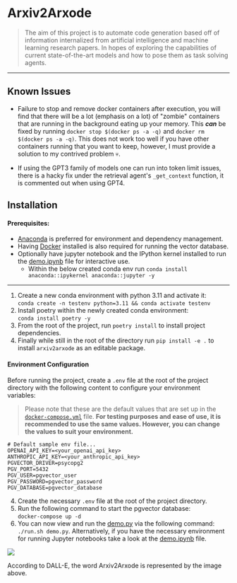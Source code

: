 # Arxiv2Arxode

> The aim of this project is to automate code generation based off of information internalized from artificial intelligence and machine learning research papers. In hopes of exploring the capabilities of current state-of-the-art models and how to pose them as task solving agents.

----------
## Known Issues
- Failure to stop and remove docker containers after execution, you will find that there will be a lot (emphasis on a lot) of "zombie" containers that are running in the background eating up your memory. This ***can*** be fixed by running `docker stop $(docker ps -a -q)` and `docker rm $(docker ps -a -q)`. This does not work too well if you have other containers running that you want to keep, however, I must provide a solution to my contrived problem 💀.

- If using the GPT3 family of models one can run into token limit issues, there is a hacky fix under the retrieval agent's `_get_context` function, it is commented out when using GPT4.
## Installation

#### Prerequisites:
- [Anaconda](https://docs.anaconda.com/free/anaconda/install/) is preferred for environment and dependency management.
- Having [Docker](https://docs.docker.com/get-docker/) installed is also required for running the vector database.
- Optionally have jupyter notebook and the IPython kernel installed to run the [demo.ipynb](./demo.ipynb) file for interactive use.
    - Within the below created conda env run `conda install anaconda::ipykernel anaconda::jupyter -y`

----
1. Create a new conda environment with python 3.11 and activate it:</br>
`conda create -n testenv python=3.11 && conda activate testenv`
2. Install poetry within the newly created conda environment:</br>
`conda install poetry -y`
3. From the root of the project, run `poetry install` to install project dependencies.
4. Finally while still in the root of the directory run `pip install -e .` to install `arxiv2arxode` as an editable package.

#### Environment Configuration

Before running the project, create a `.env` file at the root of the project directory with the following content to configure your environment variables:

>Please note that these are the default values that are set up in the [`docker-compose.yml`](./docker-compose.yml) file. **For testing purposes and ease of use, it is recommended to use the same values. However, you can change the values to suit your environment.**

```plaintext
# Default sample env file...
OPENAI_API_KEY=<your_openai_api_key>
ANTHROPIC_API_KEY=<your_anthropic_api_key>
PGVECTOR_DRIVER=psycopg2
PGV_PORT=5432
PGV_USER=pgvector_user
PGV_PASSWORD=pgvector_password
PGV_DATABASE=pgvector_database
```
4. Create the necessary `.env` file at the root of the project directory.
5. Run the following command to start the pgvector database:</br>
`docker-compose up -d`
6. You can now view and run the [demo.py](./demo.py) via the following command: `./run.sh demo.py`. Alternatively, if you have the necessary environment for running Jupyter notebooks take a look at the [demo.ipynb](./notebooks/demo.ipynb) file.


<img src="./imgs/DALL·E 2023-12-16 14.50.png" > </img>

According to DALL-E, the word Arxiv2Arxode is represented by the image above.

